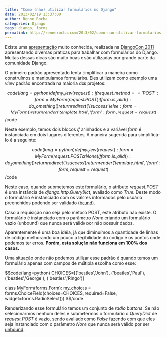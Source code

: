 ```yaml
---
title: "Como (não) utilizar formulários no Django"
date: 2013/02/19 13:37:00
author: Renne Rocha
categories: Django
tags: django, forms
permalink: http://rennerocha.com/2013/02/como-nao-utilizar-formularios-no-django
---
```

Existe uma [apresentação](http://www.slideshare.net/pydanny/advanced-django-forms-usage) muito conhecida,
realizada na [DjangoCon 2011](http://pyvideo.org/video/82/djangocon-2011--advanced-django-form-usage)
apresentando diversas práticas para trabalhar com formulários do Django. Muitas dessas dicas são
muito boas e são utilizadas por grande parte da comunidade Django.

O primeiro padrão apresentado tenta simplificar a maneira como construímos e manipulamos
formulários. Eles utilizam como exemplo uma _view_ padrão encontrada na maioria dos projetos:

$$code(lang=python)
def my_view(request):
    if request.method == 'POST':
        form = MyForm(request.POST)
        if form.is_valid():
            do_something()
            return redirect('/success')
    else:
        form = MyForm()
    return render('template.html', {'form': form}, request=request)
$$/code

Neste exemplo, temos dois blocos _if_ aninhados e a variável _form_ é instanciada em dois
lugares diferentes. A maneira sugerida para simplificá-lo é a seguinte:

$$code(lang=python)
def my_view(request):
    form = MyForm(request.POST or None)
    if form.is_valid():
        do_something()
        return redirect('/success')
    return render('template.html', {'form': form}, request=request)
$$/code

Neste caso, quando submetemos este formulário, o atributo _request.POST_ é uma
instância de _django.http.QueryDict_, avaliado como _True_. Deste modo o formulário
é instanciado com os valores informados pelo usuário preenchidos podendo ser
validado ([bound](https://docs.djangoproject.com/en/dev/ref/forms/api/#bound-and-unbound-forms)).

Caso a requisição não seja pelo método POST, este atributo não existe. O
formulário é instanciado com o parâmetro _None_ criando um formulário vazio
([unbound](https://docs.djangoproject.com/en/dev/ref/forms/api/#bound-and-unbound-forms))
que nunca será válido por não possuir dados.

Aparentemente é uma boa idéia, já que diminuímos a quantidade de linhas de código
melhorando um pouco a legibilidade do código e os pontos onde podemos ter erros.
**Porém, esta solução não funciona em 100% dos casos.**

Uma situação onde não podemos utilizar esse padrão é quando temos um formulário
apenas com campos de múltipla escolha como esse:

$$code(lang=python)
CHOICES=[('beatles','John'),
         ('beatles','Paul'),
         ('beatles','George'),
         ('beatles','Ringo')]

class MyForm(forms.Form):
    my_choices = forms.ChoiceField(choices=CHOICES, required=False, widget=forms.RadioSelect())
$$/code

Renderizando esse formulário temos um conjunto de _radio buttons_. Se não selecionarmos
nenhum deles e submetermos o formulário o _QueryDict_ de _request.POST_ é vazio, sendo
avaliado como _False_ fazendo com que eles seja instanciado com o parâmetro _None_ que nunca
será válido por ser [unbound](https://docs.djangoproject.com/en/dev/ref/forms/api/#bound-and-unbound-forms).

